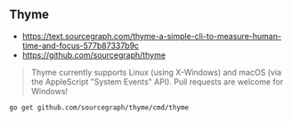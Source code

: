 ## Thyme

- https://text.sourcegraph.com/thyme-a-simple-cli-to-measure-human-time-and-focus-577b87337b9c
- https://github.com/sourcegraph/thyme

> Thyme currently supports Linux (using X-Windows) and macOS (via the AppleScript "System Events" API). Pull requests are welcome for Windows!

`go get github.com/sourcegraph/thyme/cmd/thyme`
